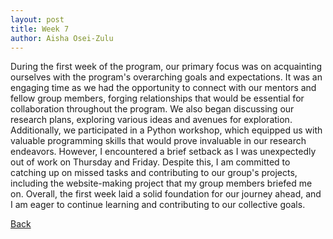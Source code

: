 ```yaml
---
layout: post
title: Week 7
author: Aisha Osei-Zulu
---
```

During the first week of the program, our primary focus was on acquainting ourselves with the program's overarching goals and expectations. It was an engaging time as we had the opportunity to connect with our mentors and fellow group members, forging relationships that would be essential for collaboration throughout the program. We also began discussing our research plans, exploring various ideas and avenues for exploration. Additionally, we participated in a Python workshop, which equipped us with valuable programming skills that would prove invaluable in our research endeavors. However, I encountered a brief setback as I was unexpectedly out of work on Thursday and Friday. Despite this, I am committed to catching up on missed tasks and contributing to our group's projects, including the website-making project that my group members briefed me on. Overall, the first week laid a solid foundation for our journey ahead, and I am eager to continue learning and contributing to our collective goals.


[Back](./)

